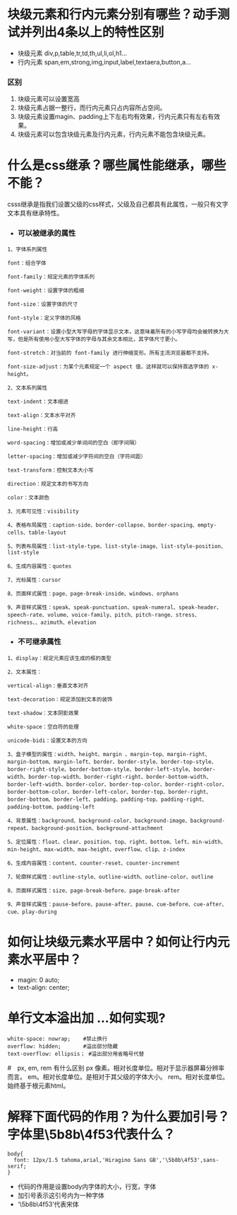 # 块级元素和行内元素分别有哪些？动手测试并列出4条以上的特性区别
* 块级元素
div,p,table,tr,td,th,ul,li,ol,h1...
* 行内元素
span,em,strong,img,input,label,textaera,button,a...
### 区别
1. 块级元素可以设置宽高
2. 块级元素占据一整行，而行内元素只占内容所占空间。
3. 块级元素设置magin、padding上下左右均有效果，行内元素只有左右有效果。
4. 块级元素可以包含块级元素及行内元素，行内元素不能包含块级元素。
# 什么是css继承？哪些属性能继承，哪些不能？
csss继承是指我们设置父级的css样式，父级及自己都具有此属性，一般只有文字文本具有继承特性。
* ### 可以被继承的属性
```
1、字体系列属性

font：组合字体

font-family：规定元素的字体系列

font-weight：设置字体的粗细

font-size：设置字体的尺寸

font-style：定义字体的风格

font-variant：设置小型大写字母的字体显示文本，这意味着所有的小写字母均会被转换为大写，但是所有使用小型大写字体的字母与其余文本相比，其字体尺寸更小。

font-stretch：对当前的 font-family 进行伸缩变形。所有主流浏览器都不支持。

font-size-adjust：为某个元素规定一个 aspect 值，这样就可以保持首选字体的 x-height。

2、文本系列属性

text-indent：文本缩进

text-align：文本水平对齐

line-height：行高

word-spacing：增加或减少单词间的空白（即字间隔）

letter-spacing：增加或减少字符间的空白（字符间距）

text-transform：控制文本大小写

direction：规定文本的书写方向

color：文本颜色

3、元素可见性：visibility

4、表格布局属性：caption-side、border-collapse、border-spacing、empty-cells、table-layout

5、列表布局属性：list-style-type、list-style-image、list-style-position、list-style

6、生成内容属性：quotes

7、光标属性：cursor

8、页面样式属性：page、page-break-inside、windows、orphans

9、声音样式属性：speak、speak-punctuation、speak-numeral、speak-header、speech-rate、volume、voice-family、pitch、pitch-range、stress、richness、、azimuth、elevation
```
* ### 不可继承属性
```
1、display：规定元素应该生成的框的类型

2、文本属性：

vertical-align：垂直文本对齐

text-decoration：规定添加到文本的装饰

text-shadow：文本阴影效果

white-space：空白符的处理

unicode-bidi：设置文本的方向

3、盒子模型的属性：width、height、margin 、margin-top、margin-right、margin-bottom、margin-left、border、border-style、border-top-style、border-right-style、border-bottom-style、border-left-style、border-width、border-top-width、border-right-right、border-bottom-width、border-left-width、border-color、border-top-color、border-right-color、border-bottom-color、border-left-color、border-top、border-right、border-bottom、border-left、padding、padding-top、padding-right、padding-bottom、padding-left

4、背景属性：background、background-color、background-image、background-repeat、background-position、background-attachment

5、定位属性：float、clear、position、top、right、bottom、left、min-width、min-height、max-width、max-height、overflow、clip、z-index

6、生成内容属性：content、counter-reset、counter-increment

7、轮廓样式属性：outline-style、outline-width、outline-color、outline

8、页面样式属性：size、page-break-before、page-break-after

9、声音样式属性：pause-before、pause-after、pause、cue-before、cue-after、cue、play-during
```

# 如何让块级元素水平居中？如何让行内元素水平居中？
* magin: 0 auto;   
* text-align: center;
# 单行文本溢出加 ...如何实现?
```
white-space: nowrap;    #禁止换行
overflow: hidden;       #溢出部分隐藏
text-overflow: ellipsis； #溢出部分用省略号代替

```
#　px, em, rem 有什么区别
px 像素。相对长度单位。相对于显示器屏幕分辨率而言。
em。相对长度单位。是相对于其父级的字体大小。
rem。相对长度单位。始终基于根元素html。
# 解释下面代码的作用？为什么要加引号？字体里\5b8b\4f53代表什么？
```
body{
  font: 12px/1.5 tahoma,arial,'Hiragino Sans GB','\5b8b\4f53',sans-serif;
}
```
* 代码的作用是设置body内字体的大小，行宽，字体
* 加引号表示这引号内为一种字体
* ‘\5b8b\4f53’代表宋体
